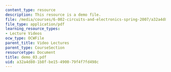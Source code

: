 ```yaml
---
content_type: resource
description: This resource is a demo file.
file: /media/courses/6-002-circuits-and-electronics-spring-2007/a32a4d801b8fbe15490079f4f7fd498c_demo_03.pdf
file_type: application/pdf
learning_resource_types:
- Lecture Videos
ocw_type: OCWFile
parent_title: Video Lectures
parent_type: CourseSection
resourcetype: Document
title: demo_03.pdf
uid: a32a4d80-1b8f-be15-4900-79f4f7fd498c
---
```

